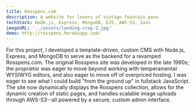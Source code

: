 ```yaml
---
title: Rosspens.com
description: A website for lovers of vintage fountain pens
techStack: Node.js, Express, MongoDB, EJS, AWS-S3, Sass
imageURL: '../assets/landing-crop-2.jpg'
demo: http://rosspens.herokuapp.com/
---
```


For this project, I developed a template-driven, custom CMS with Node.js, Express, and MongoDB to serve as the backend for a revamped Rosspens.com. The original Rosspens site was developed in the late 1990s; the proprietor was eager to move beyond working with temperamental WYSIWYG editors, and also eager to move off of overpriced hosting. I was eager to see what I could build "from the ground up" in fullstack JavaScript. The site now dynamically displays the Rosspens collection, allows for the dynamic creation of static pages, and handles scalable image uploads through AWS-S3--all powered by a secure, custom admin interface. 
